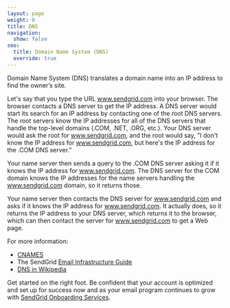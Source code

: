 ```yaml
---
layout: page
weight: 0
title: DNS
navigation:
  show: false
seo:
  title: Domain Name System (DNS)
  override: true
---
```


Domain Name System (DNS) translates a domain name into an IP address to find the owner’s site.

Let's say that you type the URL www.sendgrid.com into your browser. The browser contacts a DNS server to get the IP
address. A DNS server would start its search for an IP address by contacting one of the root DNS servers. The root servers
know the IP addresses for all of the DNS servers that handle the top-level domains (.COM, .NET, .ORG, etc.). Your DNS
server would ask the root for www.sendgrid.com, and the root would say, "I don't know the IP address for www.sendgrid.com,
but here's the IP address for the .COM DNS server.”

Your name server then sends a query to the .COM DNS server asking it if it knows the IP address for www.sendgrid.com. The
DNS server for the COM domain knows the IP addresses for the name servers handling the www.sendgrid.com domain, so it returns those.

Your name server then contacts the DNS server for www.sendgrid.com and asks if it knows the IP address for www.sendgrid.com.
It actually does, so it returns the IP address to your DNS server, which returns it to the browser, which can then contact the
server for www.sendgrid.com to get a Web page.

For more information:

* [CNAMES]({{root_url}}/glossary/cname/)
* The SendGrid [Email Infrastructure Guide](https://go.sendgrid.com/SendGrid-Infrastructure-Guide.html?mc=Direct&mcd={{root_url}}/)
* [DNS in Wikipedia](https://en.wikipedia.org/wiki/Domain_Name_System)


<call-out>

Get started on the right foot. Be confident that your account is optimized and set up for success now and as your email program continues to grow with [SendGrid Onboarding Services](https://sendgrid.com/marketing/onboarding-services-request/?utm_source=docs).

</call-out>
